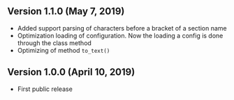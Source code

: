## Version 1.1.0 (May 7, 2019)

* Added support parsing of characters before a bracket of a section name
* Optimization loading of configuration. Now the loading a config is done through the class method
* Optimizing of method `to_text()`

## Version 1.0.0 (April 10, 2019)

* First public release
